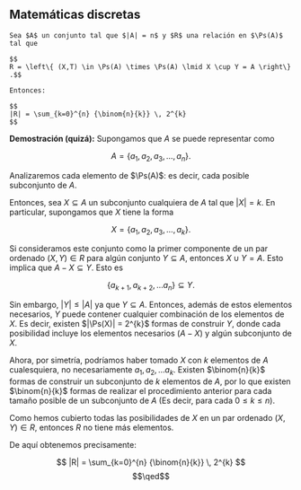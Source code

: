 ## Matemáticas discretas

```ad-theorem
Sea $A$ un conjunto tal que $|A| = n$ y $R$ una relación en $\Ps(A)$ tal que 

$$
R = \left\{ (X,T) \in \Ps(A) \times \Ps(A) \lmid X \cup Y = A \right\}
.$$

Entonces:

$$
|R| = \sum_{k=0}^{n} {\binom{n}{k}} \, 2^{k}
$$

```

**Demostración (quizá):** Supongamos que $A$ se puede representar como

$$
A = \left\{ a_{1}, a_{2}, a_{3}, \ldots, a_{n} \right\}
.$$

Analizaremos cada elemento de $\Ps(A)$: es decir, cada posible subconjunto de $A$.

Entonces, sea $X \subseteq A$ un subconjunto cualquiera de $A$ tal que $|X| = k$. En particular, supongamos que $X$ tiene la forma

$$
X = \left\{ a_{1}, a_{2}, a_{3}, \ldots, a_{k} \right\}
.$$

Si consideramos este conjunto como la primer componente de un par ordenado $(X, Y) \in R$ para algún conjunto $Y \subseteq A$, entonces $X \cup Y = A$. Esto implica que $A - X\subseteq Y$. Esto es

$$
\left\{ a_{k+1}, a_{k+2}, \ldots a_{n} \right\} \subseteq Y
.$$

Sin embargo, $|Y| \leq |A|$ ya que $Y \subseteq A$. Entonces, además de estos elementos necesarios, $Y$ puede contener cualquier combinación de los elementos de $X$. Es decir, existen $|\Ps(X)| = 2^{k}$ formas de construir $Y$, donde cada posibilidad incluye los elementos necesarios ($A - X$) y algún subconjunto de $X$.

Ahora, por simetría, podríamos haber tomado $X$ con $k$ elementos de $A$ cualesquiera, no necesariamente $a_{1}, a_{2}, \ldots a_{k}$. Existen $\binom{n}{k}$ formas de construir un subconjunto de $k$ elementos de $A$, por lo que existen $\binom{n}{k}$ formas de realizar el procedimiento anterior para cada tamaño posible de un subconjunto de $A$ (Es decir, para cada $0 \leq k \leq n$).

Como hemos cubierto todas las posibilidades de $X$ en un par ordenado $(X, Y) \in R$, entonces $R$ no tiene más elementos.

De aquí obtenemos precisamente:

$$
|R| = \sum_{k=0}^{n} {\binom{n}{k}} \, 2^{k}
$$
$$\qed$$